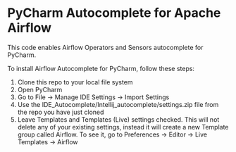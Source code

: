 # PyCharm Autocomplete for Apache Airflow

This code enables Airflow Operators and Sensors autocomplete for PyCharm. 

To install Airflow Autocomplete for PyCharm, follow these steps:
1. Clone this repo to your local file system
2. Open PyCharm
2. Go to File -> Manage IDE Settings -> Import Settings
3. Use the IDE_Autocomplete/Intellij_autocomplete/settings.zip file from the repo you have just cloned
4. Leave Templates and Templates (Live) settings checked. This will not delete any of your existing settings, instead it will create a new Template group called Airflow. To see it, go to Preferences -> Editor -> Live Templates -> Airflow